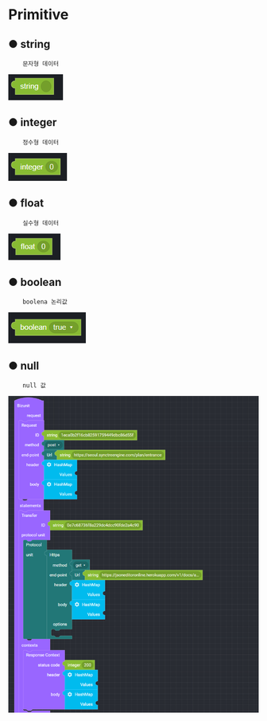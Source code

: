 # Primitive

## ● **string**

        문자형 데이터

![](../.gitbook/assets/image%20%2894%29.png)

## ● **integer**

        정수형 데이터

![](../.gitbook/assets/image%20%28206%29.png)

## ● **float**

        실수형 데이터

![](../.gitbook/assets/image%20%2856%29.png)

## ● **boolean**

        boolena 논리값

![](../.gitbook/assets/image%20%28145%29.png)

## ● null

        null 값

![](../.gitbook/assets/image%20%28130%29.png)

